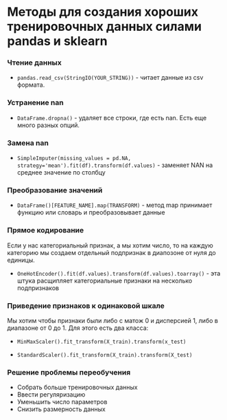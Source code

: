 # Методы для создания хороших тренировочных данных силами pandas и sklearn

### Чтение данных

* ``pandas.read_csv(StringIO(YOUR_STRING))`` - читает данные из csv формата.

### Устранение nan

* ``DataFrame.dropna()`` - удаляет все строки, где есть nan. Есть еще много разных опций.

### Замена nan

* ``SimpleImputer(missing_values = pd.NA, strategy='mean').fit(df).transform(df.values)`` - заменяет NAN на среднее значение по столбцу

### Преобразование значений

* ``DataFrame()[FEATURE_NAME].map(TRANSFORM)`` - метод map принимает функцию или словарь и преобразовывает
данные

### Прямое кодирование

Если у нас категориальный признак, а мы хотим число, то
на каждую категорию мы создаем отдельный подпризнак в диапозоне от нуля до единицы.

* ``OneHotEncoder().fit(df.values).transform(df.values).toarray()`` - эта штука
расщипляет категориальные признаки на несколько подпризнаков

### Приведение признаков к одинаковой шкале

Мы хотим чтобы признаки были либо с матож 0 и дисперсией 1, либо в диапазоне от 0 до 1.
Для этого есть два класса:

* ``MinMaxScaler().fit_transform(X_train).transform(x_test)``

* ``StandardScaler().fit_transform(X_train).transform(X_test)``

### Решение проблемы переобучения

* Собрать больше тренировочных данных
* Ввести регуляризацию
* Уменьшить число параметров
* Снизить размерность данных
